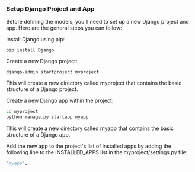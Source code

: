 ### Setup Django Project and App 

Before defining the models, you'll need to set up a new Django project and app. Here are the general steps you can follow:

Install Django using pip:

```
pip install Django
```

Create a new Django project:

```
django-admin startproject myproject
```

This will create a new directory called myproject that contains the basic structure of a Django project.

Create a new Django app within the project:

```bash
cd myproject
python manage.py startapp myapp
```

This will create a new directory called myapp that contains the basic structure of a Django app.

Add the new app to the project's list of installed apps by adding the following line to the INSTALLED_APPS list in the myproject/settings.py file:

```python
'myapp',
```
